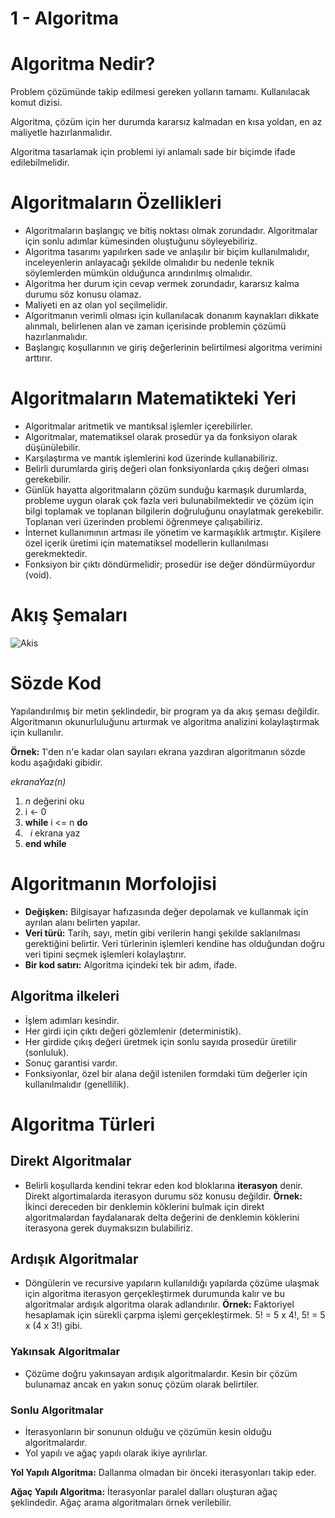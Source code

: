 # 1 - Algoritma

# Algoritma Nedir?

Problem çözümünde takip edilmesi gereken yolların tamamı. Kullanılacak komut dizisi.

Algoritma, çözüm için her durumda kararsız kalmadan en kısa yoldan, en az maliyetle hazırlanmalıdır.

Algoritma tasarlamak için problemi iyi anlamalı sade bir biçimde ifade edilebilmelidir.

# Algoritmaların Özellikleri

- Algoritmaların başlangıç ve bitiş noktası olmak zorundadır. Algoritmalar için sonlu adımlar kümesinden oluştuğunu söyleyebiliriz.
- Algoritma tasarımı yapılırken sade ve anlaşılır bir biçim kullanılmalıdır, inceleyenlerin anlayacağı şekilde olmalıdır bu nedenle teknik söylemlerden mümkün olduğunca arındırılmış olmalıdır.
- Algoritma her durum için cevap vermek zorundadır, kararsız kalma durumu söz konusu olamaz.
- Maliyeti en az olan yol seçilmelidir.
- Algoritmanın verimli olması için kullanılacak donanım kaynakları dikkate alınmalı, belirlenen alan ve zaman içerisinde problemin çözümü hazırlanmalıdır.
- Başlangıç koşullarının ve giriş değerlerinin belirtilmesi algoritma verimini arttırır.

# Algoritmaların Matematikteki Yeri

- Algoritmalar aritmetik ve mantıksal işlemler içerebilirler.
- Algoritmalar, matematiksel olarak prosedür ya da fonksiyon olarak düşünülebilir.
- Karşılaştırma ve mantık işlemlerini kod üzerinde kullanabiliriz.
- Belirli durumlarda giriş değeri olan fonksiyonlarda çıkış değeri olması gerekebilir.
- Günlük hayatta algoritmaların çözüm sunduğu karmaşık durumlarda, probleme uygun olarak çok fazla veri bulunabilmektedir ve çözüm için bilgi toplamak ve toplanan bilgilerin doğruluğunu onaylatmak gerekebilir. Toplanan veri üzerinden problemi öğrenmeye çalışabiliriz.
- İnternet kullanımının artması ile yönetim ve karmaşıklık artmıştır. Kişilere özel içerik üretimi için matematiksel modellerin kullanılması gerekmektedir.
- Fonksiyon bir çıktı döndürmelidir; prosedür ise değer döndürmüyordur (void).

# Akış Şemaları

![Akis](https://github.com/ramisyk/deneme/blob/main/1_Algoritma/resimler/Akis1.png?raw=true)

# Sözde Kod

Yapılandırılmış bir metin şeklindedir, bir program ya da akış şeması değildir. Algoritmanın okunurluluğunu artıırmak ve algoritma analizini kolaylaştırmak için kullanılır.

**Örnek:** 1'den n'e kadar olan sayıları ekrana yazdıran algoritmanın sözde kodu aşağıdaki gibidir.

*ekranaYaz(n)*
1. *n* değerini oku
2. i <- 0
3. **while** i <= n **do**
4.   *i* ekrana yaz
5. **end while**

# Algoritmanın Morfolojisi

- **Değişken:** Bilgisayar hafızasında değer depolamak ve kullanmak için ayrılan alanı belirten yapılar.
- **Veri türü:** Tarih, sayı, metin gibi verilerin hangi şekilde saklanılması gerektiğini belirtir. Veri türlerinin işlemleri kendine has olduğundan doğru veri tipini seçmek işlemleri kolaylaştırır.
- **Bir kod satırı:** Algoritma içindeki tek bir adım, ifade.

## Algoritma ilkeleri

- İşlem adımları kesindir.
- Her girdi için çıktı değeri gözlemlenir (deterministik).
- Her girdide çıkış değeri üretmek için sonlu sayıda prosedür üretilir (sonluluk).
- Sonuç garantisi vardır.
- Fonksiyonlar, özel bir alana değil istenilen formdaki tüm değerler için kullanılmalıdır (genellilik).

# Algoritma Türleri


## Direkt Algoritmalar

- Belirli koşullarda kendini tekrar eden kod bloklarına **iterasyon** denir. Direkt algortimalarda iterasyon durumu söz konusu değildir.
**Örnek:** İkinci dereceden bir denklemin köklerini bulmak için direkt algoritmalardan faydalanarak delta değerini de denklemin köklerini iterasyona gerek duymaksızın bulabiliriz.

## Ardışık Algoritmalar

- Döngülerin ve recursive yapıların kullanıldığı yapılarda çözüme ulaşmak için algoritma iterasyon gerçekleştirmek durumunda kalır ve bu algoritmalar ardışık algoritma olarak adlandırılır.
**Örnek:** Faktoriyel hesaplamak için sürekli çarpma işlemi gerçekleştirmek. 5! = 5 x 4!, 5! = 5 x (4 x 3!) gibi.

### Yakınsak Algoritmalar

- Çözüme doğru yakınsayan ardışık algoritmalardır. Kesin bir çözüm bulunamaz ancak en yakın sonuç çözüm olarak belirtiler.

### Sonlu Algoritmalar

- İterasyonların bir sonunun olduğu ve çözümün kesin olduğu algoritmalardır.
- Yol yapılı ve ağaç yapılı olarak ikiye ayrılırlar.

**Yol Yapılı Algoritma:** Dallanma olmadan bir önceki iterasyonları takip eder.

**Ağaç Yapılı Algoritma:**  İterasyonlar paralel dalları oluşturan ağaç şeklindedir. Ağaç arama algoritmaları örnek verilebilir.
